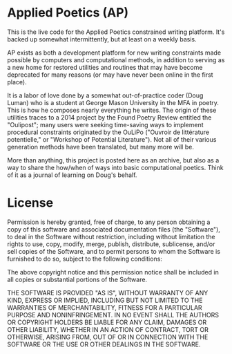 # Applied Poetics (AP)
This is the live code for the Applied Poetics constrained writing platform. It's backed up somewhat intermittently, but at least on a weekly basis.

AP exists as both a development platform for new writing constraints made possible by computers and computational methods, in addition to serving as a new home for restored utilities and routines that may have become deprecated for many reasons (or may have never been online in the first place).

It is a labor of love done by a somewhat out-of-practice coder (Doug Luman) who is a student at George Mason University in the MFA in poetry. This is how he composes nearly everything he writes. The origin of these utilities traces to a 2014 project by the Found Poetry Review entitled the "Oulipost"; many users were seeking time-saving ways to implement procedural constraints originated by the OuLiPo ("Ouvroir de littérature potentielle," or "Workshop of Potential Literature"). Not all of their various generation methods have been translated, but many more will be.

More than anything, this project is posted here as an archive, but also as a way to share the how/when of ways into basic computational poetics. Think of it as a journal of learning on Doug's behalf.

# License

Permission is hereby granted, free of charge, to any person obtaining a copy of this software and associated documentation files (the "Software"), to deal in the Software without restriction, including without limitation the rights to use, copy, modify, merge, publish, distribute, sublicense, and/or sell copies of the Software, and to permit persons to whom the Software is furnished to do so, subject to the following conditions:

The above copyright notice and this permission notice shall be included in all copies or substantial portions of the Software.

THE SOFTWARE IS PROVIDED "AS IS", WITHOUT WARRANTY OF ANY KIND, EXPRESS OR IMPLIED, INCLUDING BUT NOT LIMITED TO THE WARRANTIES OF MERCHANTABILITY, FITNESS FOR A PARTICULAR PURPOSE AND NONINFRINGEMENT. IN NO EVENT SHALL THE AUTHORS OR COPYRIGHT HOLDERS BE LIABLE FOR ANY CLAIM, DAMAGES OR OTHER LIABILITY, WHETHER IN AN ACTION OF CONTRACT, TORT OR OTHERWISE, ARISING FROM, OUT OF OR IN CONNECTION WITH THE SOFTWARE OR THE USE OR OTHER DEALINGS IN THE SOFTWARE.
